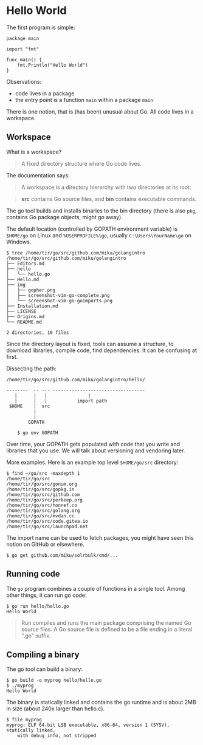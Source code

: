 # Hello World

The first program is simple:

```
package main

import "fmt"

func main() {
    fmt.Println("Hello World")
}
```

Observations:

* code lives in a package
* the entry point is a function `main` within a package `main`

There is one notion, that is (has been) unusual about Go. All code lives in a workspace.

## Workspace

What is a workspace?

> A fixed directory structure where Go code lives.

The documentation says:

> A workspace is a directory hierarchy with two directories at its root:

> **src** contains Go source files, and
> **bin** contains executable commands.

The go tool builds and installs binaries to the bin directory (there is also
`pkg`, contains Go package objects, might go away).

The default location (controlled by GOPATH environment variable) is `$HOME/go`
on Linux and `%USERPROFILE%\go`, usually `C:\Users\YourName\go` on Windows.


```shell
$ tree /home/tir/go/src/github.com/miku/golangintro
/home/tir/go/src/github.com/miku/golangintro
├── Editors.md
├── hello
│   └── hello.go
├── Hello.md
├── img
│   ├── gopher.png
│   ├── screenshot-vim-go-complete.png
│   └── screenshot-vim-go-goimports.png
├── Installation.md
├── LICENSE
├── Origins.md
└── README.md

2 directories, 10 files
```

Since the directory layout is fixed, tools can assume a structure, to download
libraries, compile code, find dependencies. It can be confusing at first.

Dissecting the path:

```
/home/tir/go/src/github.com/miku/golangintro/hello/

--------  -- --- ----------------------------------
   |      |   |               |
   |      |   |           import path
 $HOME    |  src
          |
          |
        GOPATH

    $ go env GOPATH
```

Over time, your GOPATH gets populated with code that you write and libraries
that you use. We will talk about versioning and vendoring later.

More examples. Here is an example top level `$HOME/go/src` directory:

```
$ find ~/go/src -maxdepth 1
/home/tir/go/src
/home/tir/go/src/gonum.org
/home/tir/go/src/gopkg.in
/home/tir/go/src/github.com
/home/tir/go/src/perkeep.org
/home/tir/go/src/honnef.co
/home/tir/go/src/golang.org
/home/tir/go/src/mvdan.cc
/home/tir/go/src/code.gitea.io
/home/tir/go/src/launchpad.net
```

The import name can be used to fetch packages, you might have seen this notion
on GitHub or elsewhere.

```
$ go get github.com/miku/solrbulk/cmd/...
```

## Running code

The `go` program combines a couple of functions in a single tool. Among other
things, it can run go code:

```shell
$ go run hello/hello.go
Hello World
```

> Run compiles and runs the main package comprising the named Go source files.
A Go source file is defined to be a file ending in a literal ".go" suffix.

## Compiling a binary

The go tool can build a binary:

```shell
$ go build -o myprog hello/hello.go
$ ./myprog
Hello World
```

The binary is statically linked and contains the go runtime and is about 2MB in
size (about 240x larger than hello.c).

```shell
$ file myprog
myprog: ELF 64-bit LSB executable, x86-64, version 1 (SYSV), statically linked,
    with debug_info, not stripped
```

